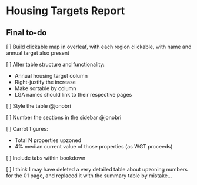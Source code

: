 # Housing Targets Report

## Final to-do

[ ] Build clickable map in overleaf, with each region clickable, with name and annual target also present

[ ] Alter table structure and functionality:

- Annual housing target column
- Right-justify the increase
- Make sortable by column
- LGA names should link to their respective pages

[ ] Style the table @jonobri

[ ] Number the sections in the sidebar @jonobri

[ ] Carrot figures:

- Total N properties upzoned
- 4% median current value of those properties (as WGT proceeds)

[ ] Include tabs within bookdown

[ ] I think I may have deleted a very detailed table about upzoning numbers for the 01 page, and replaced it with the summary table by mistake...
